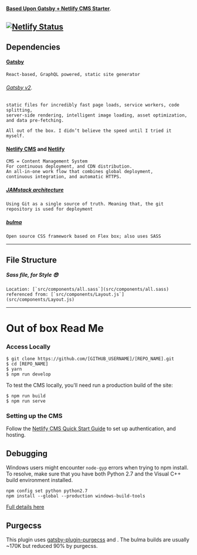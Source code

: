 **[Based Upon Gatsby + Netlify CMS Starter](https://gatsby-netlify-cms.netlify.com/)**.
  
[![Netlify Status](https://api.netlify.com/api/v1/badges/b654c94e-08a6-4b79-b443-7837581b1d8d/deploy-status)](https://app.netlify.com/sites/gatsby-starter-netlify-cms-ci/deploys)
------
## Dependencies 
#### [Gatsby](https://www.gatsbyjs.org/docs/)
`React-based, GraphQL powered, static site generator`
###### [Gatsby v2](https://www.gatsbyjs.org/blog/2018-09-17-gatsby-v2/).
```
static files for incredibly fast page loads, service workers, code splitting, 
server-side rendering, intelligent image loading, asset optimization, and data pre-fetching.

All out of the box. I didn’t believe the speed until I tried it myself.
```

#### [Netlify CMS](https://www.netlifycms.org) and [Netlify](https://www.netlify.com)	
```
CMS = Content Management System
For continuous deployment, and CDN distribution.
An all-in-one work flow that combines global deployment, 
continuous integration, and automatic HTTPS.
```
##### [JAMstack architecture](https://jamstack.org)
`Using Git as a single source of truth. Meaning that, the git repository is used for deployment`

##### [bulma](https://bulma.io/)
`Open source CSS framework based on Flex box; also uses SASS`

------
## File Structure
##### Sass file, for Style 😎
	Location: [`src/components/all.sass`](src/components/all.sass) 
	referenced from: [`src/components/Layout.js`](src/components/Layout.js)


------
# Out of box Read Me	
### Access Locally
```
$ git clone https://github.com/[GITHUB_USERNAME]/[REPO_NAME].git
$ cd [REPO_NAME]
$ yarn
$ npm run develop
```
To test the CMS locally, you'll need run a production build of the site:
```
$ npm run build
$ npm run serve
```

### Setting up the CMS
Follow the [Netlify CMS Quick Start Guide](https://www.netlifycms.org/docs/quick-start/#authentication) to set up authentication, and hosting.

## Debugging
Windows users might encounter ```node-gyp``` errors when trying to npm install.
To resolve, make sure that you have both Python 2.7 and the Visual C++ build environment installed.
```
npm config set python python2.7
npm install --global --production windows-build-tools
```

[Full details here](https://www.npmjs.com/package/node-gyp 'NPM node-gyp page')

## Purgecss
This plugin uses [gatsby-plugin-purgecss](https://www.gatsbyjs.org/packages/gatsby-plugin-purgecss/) and . The bulma builds are usually ~170K but reduced 90% by purgecss.

